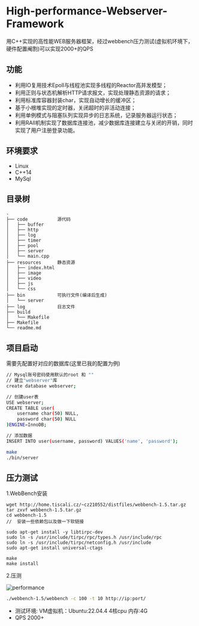 # High-performance-Webserver-Framework
用C++实现的高性能WEB服务器框架，经过webbench压力测试(虚拟机环境下，硬件配置阉割)可以实现2000+的QPS

## 功能
* 利用IO复用技术Epoll与线程池实现多线程的Reactor高并发模型；
* 利用正则与状态机解析HTTP请求报文，实现处理静态资源的请求；
* 利用标准库容器封装char，实现自动增长的缓冲区；
* 基于小根堆实现的定时器，关闭超时的非活动连接；
* 利用单例模式与阻塞队列实现异步的日志系统，记录服务器运行状态；
* 利用RAII机制实现了数据库连接池，减少数据库连接建立与关闭的开销，同时实现了用户注册登录功能。

## 环境要求
* Linux
* C++14
* MySql

## 目录树
```
.
├── code           源代码
│   ├── buffer
│   ├── http
│   ├── log
│   ├── timer
│   ├── pool
│   ├── server
│   └── main.cpp
├── resources      静态资源
│   ├── index.html
│   ├── image
│   ├── video
│   ├── js
│   └── css
├── bin            可执行文件(编译后生成)
│   └── server
├── log            日志文件
├── build          
│   └── Makefile
├── Makefile
└── readme.md
```

## 项目启动
需要先配置好对应的数据库(这里已我的配置为例)
```bash
// Mysql账号密码使用默认的root 和 ""
// 建立"webserver"库
create database webserver;

// 创建user表
USE webserver;
CREATE TABLE user(
    username char(50) NULL,
    password char(50) NULL
)ENGINE=InnoDB;

// 添加数据
INSERT INTO user(username, password) VALUES('name', 'password');
```

```bash
make
./bin/server
```

## 压力测试

1.WebBench安装

```
wget http://home.tiscali.cz/~cz210552/distfiles/webbench-1.5.tar.gz
tar zxvf webbench-1.5.tar.gz
cd webbench-1.5
//	安装一些依赖包以及做一下软链接

sudo apt-get install -y libtirpc-dev
sudo ln -s /usr/include/tirpc/rpc/types.h /usr/include/rpc
sudo ln -s /usr/include/tirpc/netconfig.h /usr/include
sudo apt-get install universal-ctags

make
make install
```

2.压测

![performance](https://github.com/xianduana/High-performance-Webserver-Framework/tree/main/readme.assest/压力测试.png)
```bash
./webbench-1.5/webbench -c 100 -t 10 http://ip:port/
```
* 测试环境: VM虚拟机：Ubuntu:22.04.4 4核cpu 内存:4G 
* QPS 2000+

